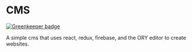 # CMS

[![Greenkeeper badge](https://badges.greenkeeper.io/gerbilsinspace/cms-react.svg)](https://greenkeeper.io/)

A simple cms that uses react, redux, firebase, and the ORY editor to create websites.

